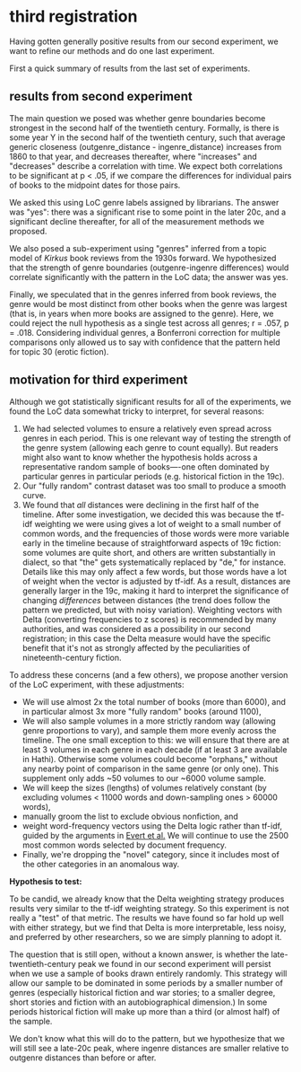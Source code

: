 third registration
===================

Having gotten generally positive results from our second experiment, we want to refine our methods and do one last experiment.

First a quick summary of results from the last set of experiments.

results from second experiment
-------------------------------

The main question we posed was whether genre boundaries become strongest in the second half of the twentieth century. Formally, is there is some year Y in the second half of the twentieth century, such that average generic closeness (outgenre_distance - ingenre_distance) increases from 1860 to that year, and decreases thereafter, where "increases" and "decreases" describe a correlation with time. We expect both correlations to be significant at p < .05, if we compare the differences for individual pairs of books to the midpoint dates for those pairs.

We asked this using LoC genre labels assigned by librarians. The answer was "yes": there was a significant rise to some point in the later 20c, and a significant decline thereafter, for all of the measurement methods we proposed.

We also posed a sub-experiment using "genres" inferred from a topic model of *Kirkus* book reviews from the 1930s forward. We hypothesized that the strength of genre boundaries (outgenre-ingenre differences) would correlate significantly with the pattern in the LoC data; the answer was yes.

Finally, we speculated that in the genres inferred from book reviews, the genre would be most distinct from other books when the genre was largest (that is, in years when more books are assigned to the genre). Here, we could reject the null hypothesis as a single test across all genres; r = .057, p = .018. Considering individual genres, a Bonferroni correction for multiple comparisons only allowed us to say with confidence that the pattern held for topic 30 (erotic fiction).

motivation for third experiment
--------------------------------

Although we got statistically significant results for all of the experiments, we found the LoC data somewhat tricky to interpret, for several reasons:

1. We had selected volumes to ensure a relatively even spread across genres in each period. This is one relevant way of testing the strength of the genre system (allowing each genre to count equally). But readers might also want to know whether the hypothesis holds across a representative random sample of books—-one often dominated by particular genres in particular periods (e.g. historical fiction in the 19c).
2. Our "fully random" contrast dataset was too small to produce a smooth curve.
3. We found that *all* distances were declining in the first half of the timeline. After some investigation, we decided this was because the tf-idf weighting we were using gives a lot of weight to a small number of common words, and the frequencies of those words were more variable early in the timeline because of straightforward aspects of 19c fiction: some volumes are quite short, and others are written substantially in dialect, so that "the" gets systematically replaced by "de," for instance. Details like this may only affect a few words, but those words have a lot of weight when the vector is adjusted by tf-idf. As a result, distances are generally larger in the 19c, making it hard to interpret the significance of changing *differences* between distances (the trend does follow the pattern we predicted, but with noisy variation). Weighting vectors with Delta (converting frequencies to z scores) is recommended by many authorities, and was considered as a possibility in our second registration; in this case the Delta measure would have the specific benefit that it's not as strongly affected by the peculiarities of nineteenth-century fiction.

To address these concerns (and a few others), we propose another version of the LoC experiment, with these adjustments:

+ We will use almost 2x the total number of books (more than 6000), and in particular almost 3x more "fully random" books (around 1100),
+ We will also sample volumes in a more strictly random way (allowing genre proportions to vary), and sample them more evenly across the timeline. The one small exception to this: we will ensure that there are at least 3 volumes in each genre in each decade (if at least 3 are available in Hathi). Otherwise some volumes could become "orphans," without any nearby point of comparison in the same genre (or only one). This supplement only adds ~50 volumes to our ~6000 volume sample.
+ We will keep the sizes (lengths) of volumes relatively constant (by excluding volumes < 11000 words and down-sampling ones > 60000 words),
+ manually groom the list to exclude obvious nonfiction, and
+ weight word-frequency vectors using the Delta logic rather than tf-idf, guided by the arguments in [Evert et al.](https://academic.oup.com/dsh/article/32/suppl_2/ii4/3865676) We will continue to use the 2500 most common words selected by document frequency.
+ Finally, we're dropping the "novel" category, since it includes most of the other categories in an anomalous way.

**Hypothesis to test:**

To be candid, we already know that the Delta weighting strategy produces results very similar to the tf-idf weighting strategy. So this experiment is not really a "test" of that metric. The results we have found so far hold up well with either strategy, but we find that Delta is more interpretable, less noisy, and preferred by other researchers, so we are simply planning to adopt it.

The question that is still open, without a known answer, is whether the late-twentieth-century peak we found in our second experiment will persist when we use a sample of books drawn entirely randomly. This strategy will allow our sample to be dominated in some periods by a smaller number of genres (especially historical fiction and war stories; to a smaller degree, short stories and fiction with an autobiographical dimension.) In some periods historical fiction will make up more than a third (or almost half) of the sample.

We don't know what this will do to the pattern, but we hypothesize that we will still see a late-20c peak, where ingenre distances are smaller relative to outgenre distances than before or after.

